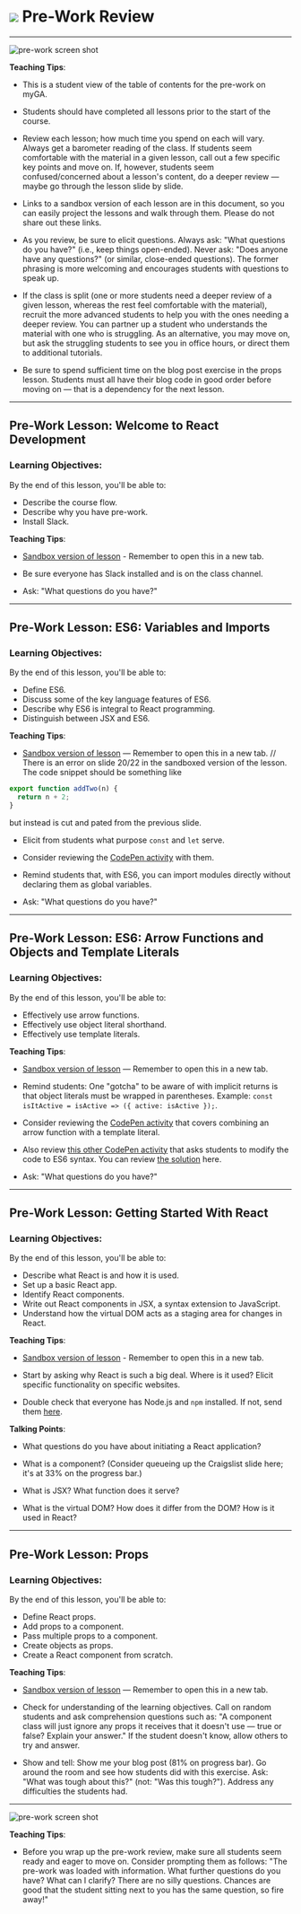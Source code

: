 # ![](https://ga-dash.s3.amazonaws.com/production/assets/logo-9f88ae6c9c3871690e33280fcf557f33.png) Pre-Work Review

---

![pre-work screen shot](./images/new-react-pre-work-screen-shot.png)

<aside class="notes">

**Teaching Tips**:

- This is a student view of the table of contents for the pre-work on myGA.

- Students should have completed all lessons prior to the start of the course.

- Review each lesson; how much time you spend on each will vary. Always get a barometer reading of the class. If students seem comfortable with the material in a given lesson, call out a few specific key points and move on. If, however, students seem confused/concerned about a lesson's content, do a deeper review — maybe go through the lesson slide by slide.

- Links to a sandbox version of each lesson are in this document, so you can easily project the lessons and walk through them. Please do not share out these links.

- As you review, be sure to elicit questions. Always ask: "What questions do you have?" (i.e., keep things open-ended). Never ask: "Does anyone have any questions?" (or similar, close-ended questions). The former phrasing is more welcoming and encourages students with questions to speak up.

- If the class is split (one or more students need a deeper review of a given lesson, whereas the rest feel comfortable with the material), recruit the more advanced students to help you with the ones needing a deeper review. You can partner up a student who understands the material with one who is struggling. As an alternative, you may move on, but ask the struggling students to see you in office hours, or direct them to additional tutorials.

- Be sure to spend sufficient time on the blog post exercise in the props lesson. Students must all have their blog code in good order before moving on — that is a dependency for the next lesson.

</aside>

---

## Pre-Work Lesson: Welcome to React Development

### Learning Objectives:

By the end of this lesson, you'll be able to:

- Describe the course flow.
- Describe why you have pre-work.
- Install Slack.

<aside class="notes">

**Teaching Tips**:

- [Sandbox version of lesson](https://my.generalassemb.ly/activities/838?from=assignment "Welcome to React Development") - Remember to open this in a new tab.

- Be sure everyone has Slack installed and is on the class channel.

- Ask: "What questions do you have?"

</aside>

---

## Pre-Work Lesson: ES6: Variables and Imports

### Learning Objectives:

By the end of this lesson, you'll be able to:

- Define ES6.
- Discuss some of the key language features of ES6.
- Describe why ES6 is integral to React programming.
- Distinguish between JSX and ES6.

<aside class="notes">

**Teaching Tips**:

- [Sandbox version of lesson](https://my.generalassemb.ly/activities/477?from=assignment "ES6: Variables and Imports") — Remember to open this in a new tab.
// There is an error on slide 20/22 in the sandboxed version of the lesson. The code snippet should be something like
```JavaScript
export function addTwo(n) {
  return n + 2;
}
```
but instead is cut and pated from the previous slide.
- Elicit from students what purpose `const` and `let` serve.

- Consider reviewing the [CodePen activity](https://codepen.io/SuperTernary/pen/owQGmy?editors=001) with them.

- Remind students that, with ES6, you can import modules directly without declaring them as global variables.

- Ask: "What questions do you have?"

</aside>

---

## Pre-Work Lesson: ES6: Arrow Functions and Objects and Template Literals

### Learning Objectives:

By the end of this lesson, you'll be able to:

- Effectively use arrow functions.
- Effectively use object literal shorthand.
- Effectively use template literals.

<aside class="notes">

**Teaching Tips**:

- [Sandbox version of lesson](https://my.generalassemb.ly/activities/478?from=assignment "ES6: Arrow Functions and Objects and Template Literals") — Remember to open this in a new tab.

- Remind students: One "gotcha" to be aware of with implicit returns is that object literals must be wrapped in parentheses. Example: `const isItActive = isActive => ({ active: isActive });`.

- Consider reviewing the [CodePen activity](https://codepen.io/SuperTernary/pen/eRQeOR?editors=001) that covers combining an arrow function with a template literal.

- Also review [this other CodePen activity](https://codepen.io/susir/pen/yMWvWm?editors=001) that asks students to modify the code to ES6 syntax. You can review [the solution](https://codepen.io/susir/pen/OpYvqK?editors=001) here.

- Ask: "What questions do you have?"

</aside>

---

## Pre-Work Lesson: Getting Started With React

### Learning Objectives:

By the end of this lesson, you'll be able to:

- Describe what React is and how it is used.
- Set up a basic React app.
- Identify React components.
- Write out React components in JSX, a syntax extension to JavaScript.
- Understand how the virtual DOM acts as a staging area for changes in React.

<aside class="notes">

**Teaching Tips**:

- [Sandbox version of lesson](https://my.generalassemb.ly/activities/472?from=assignment "Getting Started With React") - Remember to open this in a new tab.

- Start by asking why React is such a big deal. Where is it used? Elicit specific functionality on specific websites.

- Double check that everyone has Node.js and `npm` installed. If not, send them [here](https://www.npmjs.com/get-npm).

**Talking Points**:

- What questions do you have about initiating a React application?

- What is a component? (Consider queueing up the Craigslist slide here; it's at 33% on the progress bar.)

- What is JSX? What function does it serve?

- What is the virtual DOM? How does it differ from the DOM? How is it used in React?

</aside>

---

## Pre-Work Lesson: Props

### Learning Objectives:

By the end of this lesson, you'll be able to:

- Define React props.
- Add props to a component.
- Pass multiple props to a component.
- Create objects as props.
- Create a React component from scratch.

<aside class="notes">

**Teaching Tips**:

- [Sandbox version of lesson](https://my.generalassemb.ly/activities/473?from=assignment "Props") — Remember to open this in a new tab.

- Check for understanding of the learning objectives. Call on random students and ask comprehension questions such as: "A component class will just ignore any props it receives that it doesn't use — true or false? Explain your answer." If the student doesn't know, allow others to try and answer.

- Show and tell: Show me your blog post (81% on progress bar). Go around the room and see how students did with this exercise. Ask: "What was tough about this?" (not: "Was this tough?"). Address any difficulties the students had.

</aside>

---

![pre-work screen shot](./images/question-elephant.jpg)


<aside class="notes">

**Teaching Tips**:


- Before you wrap up the pre-work review, make sure all students seem ready and eager to move on. Consider prompting them as follows: "The pre-work was loaded with information. What further questions do you have? What can I clarify? There are no silly questions. Chances are good that the student sitting next to you has the same question, so fire away!"


</aside>
